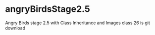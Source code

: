# angryBirdsStage2.5
Angry Birds stage 2.5 with Class Inheritance and Images
class 26 is git download